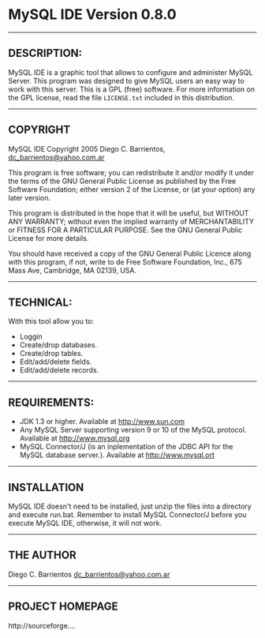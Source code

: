 MySQL IDE
Version 0.8.0 
=========



------------------------------------
DESCRIPTION:
------------------------------------
MySQL IDE is a graphic tool that allows to configure and administer MySQL 
Server.
This program was designed to give MySQL users an easy way to work 
with this server. 
This is a GPL (free) software. For more information on the GPL license, 
read the file `LICENSE.txt` included in this distribution.



--------------------------------------
COPYRIGHT
--------------------------------------
MySQL IDE Copyright 2005 Diego C. Barrientos, dc_barrientos@yahoo.com.ar

This program is free software; you can redistribute it and/or modify it 
under the terms of the GNU General Public License as published by the Free 
Software Foundation; either version 2 of the License, or (at your option) 
any later version.

This program is distributed in the hope that it will be useful, but WITHOUT 
ANY WARRANTY; without even the implied warranty of MERCHANTABILITY or 
FITNESS FOR A PARTICULAR PURPOSE. See the GNU General Public License for more 
details.

You should have received a copy of the GNU General Public Licence along with 
this program, if not, write to de Free Software Foundation, Inc., 675 Mass 
Ave, Cambridge, MA 02139, USA.



------------------------------------
TECHNICAL:
------------------------------------
With this tool allow you to:

* Loggin
* Create/drop databases.
* Create/drop tables.
* Edit/add/delete fields.
* Edit/add/delete records.



------------------------------------
REQUIREMENTS:
------------------------------------
* JDK 1.3 or higher. Available at http://www.sun.com
* Any MySQL Server supporting version 9 or 10 of the MySQL protocol. 
  Available at http://www.mysql.org
* MySQL Connector/J (is an inplementation of the JDBC API for the MySQL 
  database server.). Available at http://www.mysql.ort



------------------------------------
INSTALLATION
------------------------------------
MySQL IDE doesn't need to be installed, just unzip the files into a directory
and execute run.bat. Remember to install MySQL Connector/J before you execute
MySQL IDE, otherwise, it will not work.



------------------------------------
THE AUTHOR
------------------------------------
Diego C. Barrientos
dc_barrientos@yahoo.com.ar



------------------------------------
PROJECT HOMEPAGE
------------------------------------
http://sourceforge....